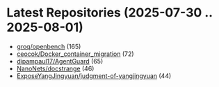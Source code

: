 # Latest Repositories (2025-07-30 .. 2025-08-01)

- [groq/openbench](https://github.com/groq/openbench) (165)
- [ceocok/Docker_container_migration](https://github.com/ceocok/Docker_container_migration) (72)
- [dipampaul17/AgentGuard](https://github.com/dipampaul17/AgentGuard) (65)
- [NanoNets/docstrange](https://github.com/NanoNets/docstrange) (46)
- [ExposeYangJingyuan/judgment-of-yangjingyuan](https://github.com/ExposeYangJingyuan/judgment-of-yangjingyuan) (44)
